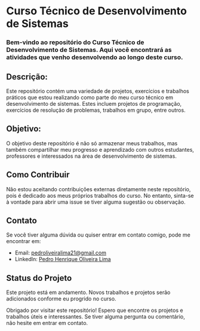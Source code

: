# Curso Técnico de Desenvolvimento de Sistemas

### Bem-vindo ao repositório do Curso Técnico de Desenvolvimento de Sistemas. Aqui você encontrará as atividades que venho desenvolvendo ao longo deste curso.

## Descrição:

Este repositório contém uma variedade de projetos, exercícios e trabalhos práticos que estou realizando como parte do meu curso técnico em desenvolvimento de sistemas. Estes incluem projetos de programação, exercícios de resolução de problemas, trabalhos em grupo, entre outros.

## Objetivo:

O objetivo deste repositório é não só armazenar meus trabalhos, mas também compartilhar meu progresso e aprendizado com outros estudantes, professores e interessados na área de desenvolvimento de sistemas.


## Como Contribuir

Não estou aceitando contribuições externas diretamente neste repositório, pois é dedicado aos meus próprios trabalhos do curso. No entanto, sinta-se à vontade para abrir uma issue se tiver alguma sugestão ou observação.

## Contato

Se você tiver alguma dúvida ou quiser entrar em contato comigo, pode me encontrar em:

- Email: pedroliveiralima21@gmail.com
- LinkedIn: [Pedro Henrique Oliveira Lima](https://www.linkedin.com/in/pedro-henrique-ol-lima/)

## Status do Projeto

Este projeto está em andamento. Novos trabalhos e projetos serão adicionados conforme eu progrido no curso.

Obrigado por visitar este repositório! Espero que encontre os projetos e trabalhos úteis e interessantes. Se tiver alguma pergunta ou comentário, não hesite em entrar em contato.






